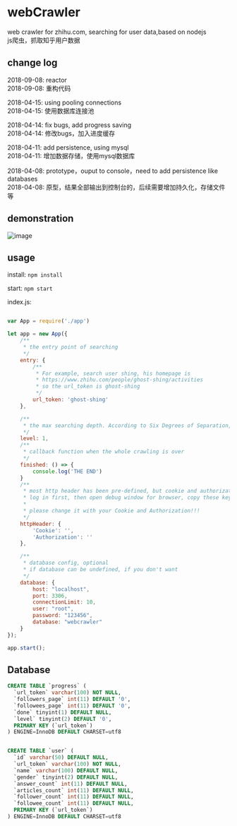 # webCrawler
web crawler for zhihu.com, searching for user data,based on nodejs   
js爬虫，抓取知乎用户数据


## change log

2018-09-08: reactor  
2018-09-08: 重构代码

2018-04-15: using pooling connections  
2018-04-15: 使用数据库连接池

2018-04-14: fix bugs, add progress saving  
2018-04-14: 修改bugs，加入进度缓存

2018-04-11: add persistence, using mysql  
2018-04-11: 增加数据存储，使用mysql数据库

2018-04-08: prototype，ouput to console，need to add persistence like databases  
2018-04-08: 原型，结果全部输出到控制台的，后续需要增加持久化，存储文件等


## demonstration

  ![image](https://github.com/Steven6977/image-hosting/blob/master/2.gif)

## usage

install:
`npm install`

start:
`npm start`


index.js:
```javascript

var App = require('./app')

let app = new App({
    /**
     * the entry point of searching
     */
    entry: {
        /**
         * For example, search user shing, his homepage is 
         * https://www.zhihu.com/people/ghost-shing/activities
         * so the url_token is ghost-shing
         */
        url_token: 'ghost-shing'
    },

    /**
     * the max searching depth. According to Six Degrees of Separation, 6 is enough.
     */
    level: 1,
    /**
     * callback function when the whole crawling is over
     */
    finished: () => {
        console.log('THE END')
    }
    /**
     * most http header has been pre-defined, but cookie and authorization need to be filled,
     * log in first, then open debug window for browser, copy these keys.
     * 
     * please change it with your Cookie and Authorization!!!
     */
    httpHeader: {
        'Cookie': '',
        'Authorization': ''
    },

    /**
     * database config, optional
     * if database can be undefined, if you don't want
     */
    database: {
        host: "localhost",
        port: 3306,
        connectionLimit: 10,
        user: "root",
        password: "123456",
        database: "webcrawler"
    }
});

app.start();


```

## Database

```sql
CREATE TABLE `progress` (
  `url_token` varchar(100) NOT NULL,
  `followers_page` int(11) DEFAULT '0',
  `followees_page` int(11) DEFAULT '0',
  `done` tinyint(1) DEFAULT NULL,
  `level` tinyint(2) DEFAULT '0',
  PRIMARY KEY (`url_token`)
) ENGINE=InnoDB DEFAULT CHARSET=utf8


CREATE TABLE `user` (
  `id` varchar(50) DEFAULT NULL,
  `url_token` varchar(100) NOT NULL,
  `name` varchar(100) DEFAULT NULL,
  `gender` tinyint(2) DEFAULT NULL,
  `answer_count` int(11) DEFAULT NULL,
  `articles_count` int(11) DEFAULT NULL,
  `follower_count` int(11) DEFAULT NULL,
  `followee_count` int(11) DEFAULT NULL,
  PRIMARY KEY (`url_token`)
) ENGINE=InnoDB DEFAULT CHARSET=utf8

```